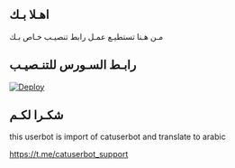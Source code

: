 ## اهـلا بـك
مـن هـنا تستطيـع عمـل رابط تنصيـب خـاص بـك

## رابـط السـورس للتنـصيـب

[![Deploy](https://www.herokucdn.com/deploy/button.svg)](https://heroku.com/deploy?template=https://github.com/Moghfdnkfu/jmthon)

## شكـرا لكـم 


this userbot is import of catuserbot and translate to arabic

https://t.me/catuserbot_support
